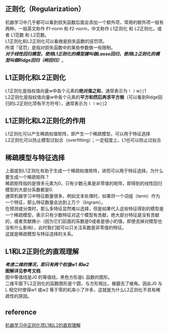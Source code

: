 ## 正则化（Regularization）
机器学习中几乎都可以看到损失函数后面会添加一个额外项，常用的额外项一般有两种，一般英文称作 ℓ1-norm 和 ℓ2-norm，中文称作 L1正则化 和 L2正则化，或者 L1范数 和 L2范数。  
L1正则化和L2正则化可以看做是损失函数的惩罚项。  
所谓『惩罚』是指对损失函数中的某些参数做一些限制。  
***对于线性回归模型，使用L1正则化的模型建叫做Lasso回归，使用L2正则化的模型叫做Ridge回归（岭回归）***。  
## L1正则化和L2正则化
L1正则化是指权值向量w中各个元素的**绝对值之和**，通常表示为∣∣w∣∣1  
L2正则化是指权值向量w中各个元素的**平方和然后再求平方根**（可以看到Ridge回归的L2正则化项有平方符号），通常表示为∣∣w∣∣2
## L1正则化和L2正则化的作用
L1正则化可以产生稀疏权值矩阵，即产生一个稀疏模型，可以用于特征选择  
L2正则化可以防止模型过拟合（overfitting）；一定程度上，L1也可以防止过拟合  
## 稀疏模型与特征选择
上面提到L1正则化有助于生成一个稀疏权值矩阵，进而可以用于特征选择。为什么要生成一个稀疏矩阵？  
稀疏矩阵指的是很多元素为0，只有少数元素是非零值的矩阵，即得到的线性回归模型的大部分系数都是0.   
通常机器学习中特征数量很多，例如文本处理时，如果将一个词组（term）作为一个特征，那么特征数量会达到上万个（bigram）。  
在预测或分类时，那么多特征显然难以选择，但是如果代入这些特征得到的模型是一个稀疏模型，表示只有少数特征对这个模型有贡献，绝大部分特征是没有贡献的，或者贡献微小（因为它们前面的系数是0或者是很小的值，即使去掉对模型也没有什么影响），此时我们就可以只关注系数是非零值的特征。  
这就是稀疏模型与特征选择的关系。
## L1和L2正则化的直观理解
***考虑二维的情况，即只有两个权值w1 和w2***    
**图解详见参考文档**  
图中等值线是J0 的等值线，黑色方形是L 函数的图形。  
二维平面下L2正则化的函数图形是个圆，与方形相比，被磨去了棱角。因此J0 与L 相交时使得w1 或w2 等于零的机率小了许多，这就是为什么L2正则化不具有稀疏性的原因。


## reference
[机器学习中正则化项L1和L2的直观理解](https://blog.csdn.net/jinping_shi/article/details/52433975)
